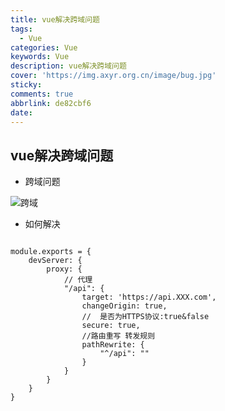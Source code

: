 ```yaml
---
title: vue解决跨域问题
tags:
  - Vue
categories: Vue
keywords: Vue
description: vue解决跨域问题
cover: 'https://img.axyr.org.cn/image/bug.jpg'
sticky: 
comments: true
abbrlink: de82cbf6
date:
---
```




## vue解决跨域问题


* 跨域问题

![跨域](20210928173041.png)



* 如何解决

```

module.exports = {
	devServer: {
		proxy: {
			// 代理
			"/api": {
				target: 'https://api.XXX.com',
				changeOrigin: true,
				//  是否为HTTPS协议:true&false
				secure: true,
				//路由重写 转发规则
				pathRewrite: {
					"^/api": ""
				}
			}
		}
	}
}

```